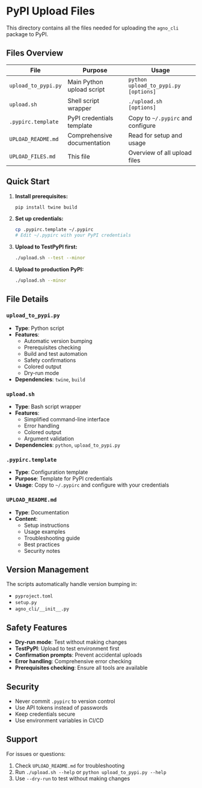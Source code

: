 # PyPI Upload Files

This directory contains all the files needed for uploading the `agno_cli` package to PyPI.

## Files Overview

| File | Purpose | Usage |
|------|---------|-------|
| `upload_to_pypi.py` | Main Python upload script | `python upload_to_pypi.py [options]` |
| `upload.sh` | Shell script wrapper | `./upload.sh [options]` |
| `.pypirc.template` | PyPI credentials template | Copy to `~/.pypirc` and configure |
| `UPLOAD_README.md` | Comprehensive documentation | Read for setup and usage |
| `UPLOAD_FILES.md` | This file | Overview of all upload files |

## Quick Start

1. **Install prerequisites:**
   ```bash
   pip install twine build
   ```

2. **Set up credentials:**
   ```bash
   cp .pypirc.template ~/.pypirc
   # Edit ~/.pypirc with your PyPI credentials
   ```

3. **Upload to TestPyPI first:**
   ```bash
   ./upload.sh --test --minor
   ```

4. **Upload to production PyPI:**
   ```bash
   ./upload.sh --minor
   ```

## File Details

### `upload_to_pypi.py`
- **Type**: Python script
- **Features**: 
  - Automatic version bumping
  - Prerequisites checking
  - Build and test automation
  - Safety confirmations
  - Colored output
  - Dry-run mode
- **Dependencies**: `twine`, `build`

### `upload.sh`
- **Type**: Bash script wrapper
- **Features**:
  - Simplified command-line interface
  - Error handling
  - Colored output
  - Argument validation
- **Dependencies**: `python`, `upload_to_pypi.py`

### `.pypirc.template`
- **Type**: Configuration template
- **Purpose**: Template for PyPI credentials
- **Usage**: Copy to `~/.pypirc` and configure with your credentials

### `UPLOAD_README.md`
- **Type**: Documentation
- **Content**: 
  - Setup instructions
  - Usage examples
  - Troubleshooting guide
  - Best practices
  - Security notes

## Version Management

The scripts automatically handle version bumping in:
- `pyproject.toml`
- `setup.py` 
- `agno_cli/__init__.py`

## Safety Features

- **Dry-run mode**: Test without making changes
- **TestPyPI**: Upload to test environment first
- **Confirmation prompts**: Prevent accidental uploads
- **Error handling**: Comprehensive error checking
- **Prerequisites checking**: Ensure all tools are available

## Security

- Never commit `.pypirc` to version control
- Use API tokens instead of passwords
- Keep credentials secure
- Use environment variables in CI/CD

## Support

For issues or questions:
1. Check `UPLOAD_README.md` for troubleshooting
2. Run `./upload.sh --help` or `python upload_to_pypi.py --help`
3. Use `--dry-run` to test without making changes 